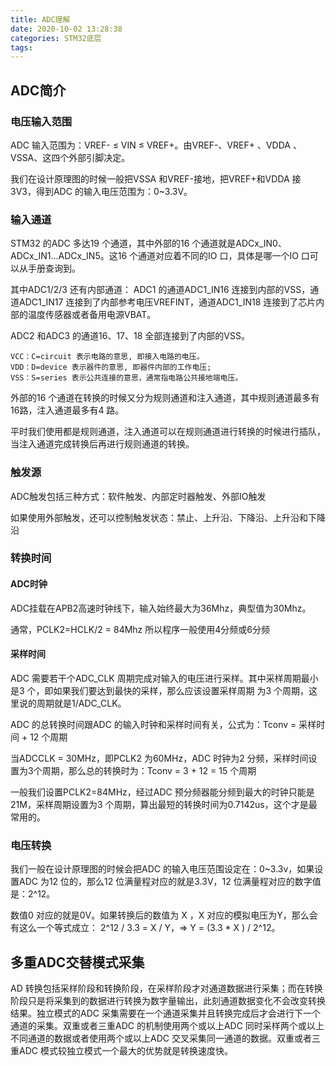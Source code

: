 ```yaml
---
title: ADC理解
date: 2020-10-02 13:28:38
categories: STM32底层
tags:
---
```


## ADC简介

### 电压输入范围

ADC 输入范围为：VREF- ≤ VIN ≤ VREF+。由VREF-、VREF+ 、VDDA 、VSSA、这四个外部引脚决定。

我们在设计原理图的时候一般把VSSA 和VREF-接地，把VREF+和VDDA 接3V3，得到ADC 的输入电压范围为：0~3.3V。

### 输入通道


STM32 的ADC 多达19 个通道，其中外部的16 个通道就是ADCx_IN0、
ADCx_IN1...ADCx_IN5。这16 个通道对应着不同的IO 口，具体是哪一个IO 口可以从手册查询到。

其中ADC1/2/3 还有内部通道： ADC1 的通道ADC1_IN16 连接到内部的VSS，通道ADC1_IN17 连接到了内部参考电压VREFINT，通道ADC1_IN18 连接到了芯片内部的温度传感器或者备用电源VBAT。

ADC2 和ADC3 的通道16、17、18 全部连接到了内部的VSS。

    VCC：C=circuit 表示电路的意思, 即接入电路的电压。
    VDD：D=device 表示器件的意思, 即器件内部的工作电压;
    VSS：S=series 表示公共连接的意思，通常指电路公共接地端电压。

外部的16 个通道在转换的时候又分为规则通道和注入通道，其中规则通道最多有16路，注入通道最多有4 路。

平时我们使用都是规则通道，注入通道可以在规则通道进行转换的时候进行插队，当注入通道完成转换后再进行规则通道的转换。

### 触发源

ADC触发包括三种方式：软件触发、内部定时器触发、外部IO触发

如果使用外部触发，还可以控制触发状态：禁止、上升沿、下降沿、上升沿和下降沿

### 转换时间

#### ADC时钟

ADC挂载在APB2高速时钟线下，输入始终最大为36Mhz，典型值为30Mhz。

通常，PCLK2=HCLK/2 = 84Mhz 所以程序一般使用4分频或6分频

#### 采样时间

ADC 需要若干个ADC_CLK 周期完成对输入的电压进行采样。其中采样周期最小是3 个，即如果我们要达到最快的采样，那么应该设置采样周期
为3 个周期，这里说的周期就是1/ADC_CLK。

ADC 的总转换时间跟ADC 的输入时钟和采样时间有关，公式为：Tconv = 采样时间 + 12 个周期

当ADCCLK = 30MHz，即PCLK2 为60MHz，ADC 时钟为2 分频，采样时间设置为3个周期，那么总的转换时为：Tconv = 3 + 12 = 15 个周期 

一般我们设置PCLK2=84MHz，经过ADC 预分频器能分频到最大的时钟只能是21M，采样周期设置为3 个周期，算出最短的转换时间为0.7142us，这个才是最常用的。

### 电压转换

我们一般在设计原理图的时候会把ADC 的输入电压范围设定在：0~3.3v，如果设置ADC 为12 位的，那么12 位满量程对应的就是3.3V，12 位满量程对应的数字值是：2^12。

数值0 对应的就是0V。如果转换后的数值为 X ，X 对应的模拟电压为Y，那么会有这么一个等式成立： 2^12 / 3.3 = X / Y，=> Y = (3.3 * X ) / 2^12。

## 多重ADC交替模式采集

AD 转换包括采样阶段和转换阶段，在采样阶段才对通道数据进行采集；而在转换阶段只是将采集到的数据进行转换为数字量输出，此刻通道数据变化不会改变转换结果。独立模式的ADC 采集需要在一个通道采集并且转换完成后才会进行下一个通道的采集。双重或者三重ADC 的机制使用两个或以上ADC 同时采样两个或以上不同通道的数据或者使用两个或以上ADC 交叉采集同一通道的数据。双重或者三重ADC 模式较独立模式一个最大的优势就是转换速度快。